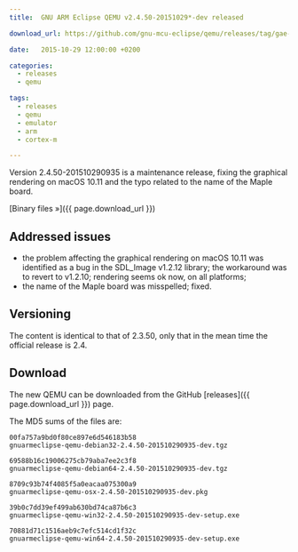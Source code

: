 ```yaml
---
title:  GNU ARM Eclipse QEMU v2.4.50-20151029*-dev released

download_url: https://github.com/gnu-mcu-eclipse/qemu/releases/tag/gae-2.4.50-20151029

date:   2015-10-29 12:00:00 +0200

categories:
  - releases
  - qemu

tags:
  - releases
  - qemu
  - emulator
  - arm
  - cortex-m

---
```


Version 2.4.50-201510290935 is a maintenance release, fixing the graphical rendering on macOS 10.11 and the typo related to the name of the Maple board.

[Binary files »]({{ page.download_url }})

## Addressed issues

* the problem affecting the graphical rendering on macOS 10.11 was identified as a bug in the SDL_Image v1.2.12 library; the workaround was to revert to v1.2.10; rendering seems ok now, on all platforms;
* the name of the Maple board was misspelled; fixed.

## Versioning

The content is identical to that of 2.3.50, only that in the mean time the official release is 2.4.

## Download

The new QEMU can be downloaded from the GitHub [releases]({{ page.download_url }}) page.

The MD5 sums of the files are:

```console
00fa757a9bd0f80ce897e6d546183b58
gnuarmeclipse-qemu-debian32-2.4.50-201510290935-dev.tgz

69588b16c19006275cb79aba7ee2c3f8
gnuarmeclipse-qemu-debian64-2.4.50-201510290935-dev.tgz

8709c93b74f4085f5a0eacaa075300a9
gnuarmeclipse-qemu-osx-2.4.50-201510290935-dev.pkg

39b0c7dd39ef499ab630bd74ca87b6c3
gnuarmeclipse-qemu-win32-2.4.50-201510290935-dev-setup.exe

70881d71c1516aeb9c7efc514cd1f32c
gnuarmeclipse-qemu-win64-2.4.50-201510290935-dev-setup.exe

```
